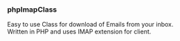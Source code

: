 ### phpImapClass
Easy to use Class for download of Emails from your inbox.<br>
Written in PHP and uses IMAP extension for client.
